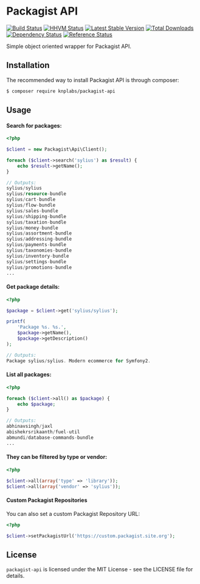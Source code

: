 # Packagist API 

[![Build Status](https://travis-ci.org/KnpLabs/packagist-api.svg)](https://travis-ci.org/KnpLabs/packagist-api) [![HHVM Status](http://hhvm.h4cc.de/badge/knplabs/packagist-api.svg)](http://hhvm.h4cc.de/package/knplabs/packagist-api) [![Latest Stable Version](https://poser.pugx.org/KnpLabs/packagist-api/v/stable.png)](https://packagist.org/packages/KnpLabs/packagist-api) [![Total Downloads](https://poser.pugx.org/KnpLabs/packagist-api/downloads.png)](https://packagist.org/packages/KnpLabs/packagist-api)
[![Dependency Status](https://www.versioneye.com/php/knplabs:packagist-api/badge.svg)](https://www.versioneye.com/php/knplabs:packagist-api)
[![Reference Status](https://www.versioneye.com/php/knplabs:packagist-api/reference_badge.svg?style=flat)](https://www.versioneye.com/php/knplabs:packagist-api/references)

Simple object oriented wrapper for Packagist API.

## Installation

The recommended way to install Packagist API is through composer:

```bash
$ composer require knplabs/packagist-api
```

## Usage

#### Search for packages:

```php
<?php

$client = new Packagist\Api\Client();

foreach ($client->search('sylius') as $result) {
    echo $result->getName();
}

// Outputs:
sylius/sylius
sylius/resource-bundle
sylius/cart-bundle
sylius/flow-bundle
sylius/sales-bundle
sylius/shipping-bundle
sylius/taxation-bundle
sylius/money-bundle
sylius/assortment-bundle
sylius/addressing-bundle
sylius/payments-bundle
sylius/taxonomies-bundle
sylius/inventory-bundle
sylius/settings-bundle
sylius/promotions-bundle
...
```

#### Get package details:

```php
<?php

$package = $client->get('sylius/sylius');

printf(
    'Package %s. %s.',
    $package->getName(),
    $package->getDescription()
);

// Outputs:
Package sylius/sylius. Modern ecommerce for Symfony2.
```

#### List all packages:

```php
<?php

foreach ($client->all() as $package) {
    echo $package;
}

// Outputs:
abhinavsingh/jaxl
abishekrsrikaanth/fuel-util
abmundi/database-commands-bundle
...
```

#### They can be filtered by type or vendor:

```php
<?php

$client->all(array('type' => 'library'));
$client->all(array('vendor' => 'sylius'));
```

#### Custom Packagist Repositories

You can also set a custom Packagist Repository URL:

```php
<?php

$client->setPackagistUrl('https://custom.packagist.site.org');
```

## License

`packagist-api` is licensed under the MIT License - see the LICENSE file for details.
